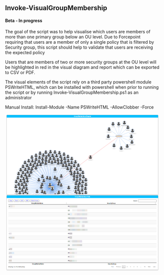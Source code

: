 ## Invoke-VisualGroupMembership

#### Beta - In progress

The goal of the script was to help visualise which users are members of more than one primary group below an OU level. 
Due to Forcepoint requiring that users are a member of only a single policy that is filtered by Security group, this script should help to validate that users are receiving the expected policy

Users that are members of two or more security groups at the OU level will be highlighted in red in the visual diagram and report which can be exported to CSV or PDF. 

The visual elements of the script rely on a third party powershell module PSWriteHTML, which can be installed with powershell when prior to running the script or by running Invoke-VisualGroupMembership.ps1 as an administrator

Manual Install: Install-Module -Name PSWriteHTML -AllowClobber -Force

![Example](images/example.png)
